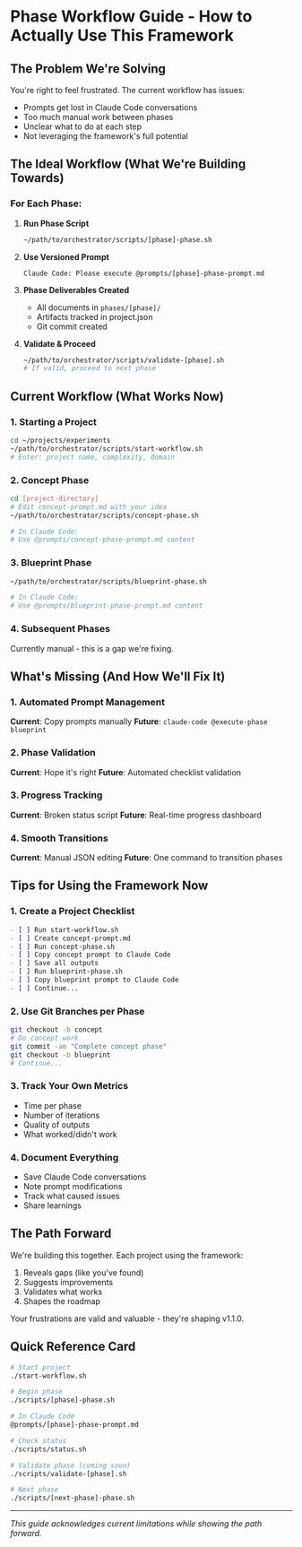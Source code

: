 # Phase Workflow Guide - How to Actually Use This Framework

## The Problem We're Solving

You're right to feel frustrated. The current workflow has issues:
- Prompts get lost in Claude Code conversations
- Too much manual work between phases
- Unclear what to do at each step
- Not leveraging the framework's full potential

## The Ideal Workflow (What We're Building Towards)

### For Each Phase:

1. **Run Phase Script**
   ```bash
   ~/path/to/orchestrator/scripts/[phase]-phase.sh
   ```

2. **Use Versioned Prompt**
   ```
   Claude Code: Please execute @prompts/[phase]-phase-prompt.md
   ```

3. **Phase Deliverables Created**
   - All documents in `phases/[phase]/`
   - Artifacts tracked in project.json
   - Git commit created

4. **Validate & Proceed**
   ```bash
   ~/path/to/orchestrator/scripts/validate-[phase].sh
   # If valid, proceed to next phase
   ```

## Current Workflow (What Works Now)

### 1. Starting a Project
```bash
cd ~/projects/experiments
~/path/to/orchestrator/scripts/start-workflow.sh
# Enter: project name, complexity, domain
```

### 2. Concept Phase
```bash
cd [project-directory]
# Edit concept-prompt.md with your idea
~/path/to/orchestrator/scripts/concept-phase.sh

# In Claude Code:
# Use @prompts/concept-phase-prompt.md content
```

### 3. Blueprint Phase
```bash
~/path/to/orchestrator/scripts/blueprint-phase.sh

# In Claude Code:
# Use @prompts/blueprint-phase-prompt.md content
```

### 4. Subsequent Phases
Currently manual - this is a gap we're fixing.

## What's Missing (And How We'll Fix It)

### 1. Automated Prompt Management
**Current**: Copy prompts manually
**Future**: `claude-code @execute-phase blueprint`

### 2. Phase Validation
**Current**: Hope it's right
**Future**: Automated checklist validation

### 3. Progress Tracking
**Current**: Broken status script
**Future**: Real-time progress dashboard

### 4. Smooth Transitions
**Current**: Manual JSON editing
**Future**: One command to transition phases

## Tips for Using the Framework Now

### 1. Create a Project Checklist
```markdown
- [ ] Run start-workflow.sh
- [ ] Create concept-prompt.md
- [ ] Run concept-phase.sh
- [ ] Copy concept prompt to Claude Code
- [ ] Save all outputs
- [ ] Run blueprint-phase.sh
- [ ] Copy blueprint prompt to Claude Code
- [ ] Continue...
```

### 2. Use Git Branches per Phase
```bash
git checkout -b concept
# Do concept work
git commit -am "Complete concept phase"
git checkout -b blueprint
# Continue...
```

### 3. Track Your Own Metrics
- Time per phase
- Number of iterations
- Quality of outputs
- What worked/didn't work

### 4. Document Everything
- Save Claude Code conversations
- Note prompt modifications
- Track what caused issues
- Share learnings

## The Path Forward

We're building this together. Each project using the framework:
1. Reveals gaps (like you've found)
2. Suggests improvements
3. Validates what works
4. Shapes the roadmap

Your frustrations are valid and valuable - they're shaping v1.1.0.

## Quick Reference Card

```bash
# Start project
./start-workflow.sh

# Begin phase
./scripts/[phase]-phase.sh

# In Claude Code
@prompts/[phase]-phase-prompt.md

# Check status
./scripts/status.sh

# Validate phase (coming soon)
./scripts/validate-[phase].sh

# Next phase
./scripts/[next-phase]-phase.sh
```

---

*This guide acknowledges current limitations while showing the path forward.*